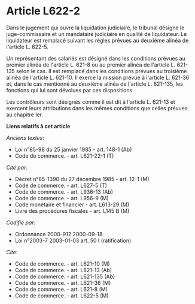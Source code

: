 # Article L622-2

Dans le jugement qui ouvre la liquidation judiciaire, le tribunal désigne le juge-commissaire et un mandataire judiciaire en
qualité de liquidateur. Le liquidateur est remplacé suivant les règles prévues au deuxième alinéa de l'article L. 622-5.

Un représentant des salariés est désigné dans les conditions prévues au premier alinéa de l'article L. 621-8 ou au premier
alinéa de l'article L. 621-135 selon le cas. Il est remplacé dans les conditions prévues au troisième alinéa de l'article L.
621-10. Il exerce la mission prévue à l'article L. 621-36 et, dans le cas mentionné au deuxième alinéa de l'article L.
621-135, les fonctions qui lui sont dévolues par ces dispositions.

Les contrôleurs sont désignés comme il est dit à l'article L. 621-13 et exercent leurs attributions dans les mêmes conditions
que celles prévues au chapitre Ier.

**Liens relatifs à cet article**

_Anciens textes_:

  - Loi n°85-98 du 25 janvier 1985 - art. 148-1 (Ab)
  - Code de commerce. - art. L621-22-1 (T)

_Cité par_:

  - Décret n°85-1390 du 27 décembre 1985 - art. 12-1 (M)
  - Code de commerce. - art. L627-5 (T)
  - Code de commerce. - art. L936-13 (Ab)
  - Code de commerce. - art. L956-9 (M)
  - Code monétaire et financier - art. L613-29 (M)
  - Livre des procédures fiscales - art. L145 B (M)

_Codifié par_:

  - Ordonnance 2000-912 2000-09-18
  - Loi n°2003-7 2003-01-03 art. 50 I (ratification)

_Cite_:

  - Code de commerce. - art. L621-10 (M)
  - Code de commerce. - art. L621-13 (Ab)
  - Code de commerce. - art. L621-135 (Ab)
  - Code de commerce. - art. L621-36 (M)
  - Code de commerce. - art. L621-8 (M)
  - Code de commerce. - art. L622-5 (M)
